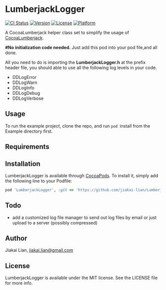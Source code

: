 # LumberjackLogger

[![CI Status](http://img.shields.io/travis/jiakailian/LumberjackLogger.svg?style=flat)](https://travis-ci.org/jiakailian/LumberjackLogger)
[![Version](https://img.shields.io/cocoapods/v/LumberjackLogger.svg?style=flat)](http://cocoapods.org/pods/LumberjackLogger)
[![License](https://img.shields.io/cocoapods/l/LumberjackLogger.svg?style=flat)](http://cocoapods.org/pods/LumberjackLogger)
[![Platform](https://img.shields.io/cocoapods/p/LumberjackLogger.svg?style=flat)](http://cocoapods.org/pods/LumberjackLogger)

A CocoaLumberjack helper class set to simplify the usage of [CocoaLumberjack](https://github.com/CocoaLumberjack/CocoaLumberjack).

**#No initialization code needed.**
Just add this pod into your pod file,and all done.

All you need to do is importing the **LumberjackLogger.h** at the prefix header file, you should able to use all the following log levels in your code.

-   DDLogError
-   DDLogWarn
-   DDLogInfo
-   DDLogDebug
-   DDLogVerbose

## Usage

To run the example project, clone the repo, and run `pod `install from the Example directory first.

## Requirements

## Installation

LumberjackLogger is available through [CocoaPods](http://cocoapods.org). To install
it, simply add the following line to your Podfile:

```ruby
pod 'LumberjackLogger', :git => 'https://github.com/jiakai-lian/LumberjackLogger.git'
```

## Todo
- add a customized log file manager to send out log files by email or
   just upload to a server (possibly compressed)

## Author

Jiakai Lian, jiakai.lian@gmail.com

## License

LumberjackLogger is available under the MIT license. See the LICENSE file for more info.
